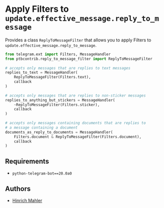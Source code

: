 # Apply Filters to `update.effective_message.reply_to_message`

Provides a class `ReplyToMessageFilter` that allows you to apply Filters to `update.effective_message.reply_to_message`.

```python
from telegram.ext import Filters, MessageHandler
from ptbcontrib.reply_to_message_filter import ReplyToMessageFilter
    
# accepts only messages that are replies to text messages
replies_to_text = MessageHandler(
    ReplyToMessageFilter(Filters.text),
    callback
)
    
# accepts only messages that are replies to non-sticker messages
replies_to_anything_but_stickers = MessageHandler(
    ~ReplyToMessageFilter(Filters.sticker),
    callback
)
    
# accepts only messages containing documents that are replies to
# a message containing a document
documents_as_reply_to_documents = MessageHandler(
    Filters.document & ReplyToMessageFilter(Filters.document),
    callback
)
```

## Requirements

*   `python-telegram-bot==20.0a0`

## Authors

*   [Hinrich Mahler](https://github.com/bibo-joshi)
